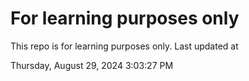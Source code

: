 # For learning purposes only
This repo is for learning purposes only.
Last updated at

Thursday, August 29, 2024 3:03:27 PM

